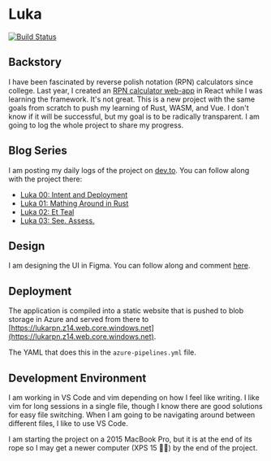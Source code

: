 # Luka

[![Build Status](https://dev.azure.com/teckert0973/res/_apis/build/status/t-eckert.luka?branchName=master)](https://dev.azure.com/teckert0973/res/_build/latest?definitionId=3&branchName=master)

## Backstory

I have been fascinated by reverse polish notation (RPN) calculators since college. Last year, I created an [RPN calculator web-app](http://rpn.herokuapp.com/) in React while I was learning the framework. It's not great. This is a new project with the same goals from scratch to push my learning of Rust, WASM, and Vue. I don't know if it will be successful, but my goal is to be radically transparent. I am going to log the whole project to share my progress.

## Blog Series

I am posting my daily logs of the project on [dev.to](https://dev.to/). You can follow along with the project there:  

- [Luka 00: Intent and Deployment](https://dev.to/teckert/luka-00-intent-and-deployment-29f0)
- [Luka 01: Mathing Around in Rust](https://dev.to/teckert/luka-01-mathing-around-in-rust-4pjb)
- [Luka 02: Et Teal](https://dev.to/teckert/luka-02-et-teal-4lm3)
- [Luka 03: See. Assess.](https://dev.to/teckert/luka-03-see-assess-4p7d)

## Design

I am designing the UI in Figma. You can follow along and comment [here](https://www.figma.com/file/rhgSHZhr0glvEwKqDv99rp/Luka?node-id=0%3A1).

## Deployment

The application is compiled into a static website that is pushed to blob storage in Azure and served from there to [https://lukarpn.z14.web.core.windows.net](https://lukarpn.z14.web.core.windows.net).

The YAML that does this in the `azure-pipelines.yml` file.

## Development Environment

I am working in VS Code and vim depending on how I feel like writing. I like vim for long sessions in a single file, though I know there are good solutions for easy file switching. When I am going to be navigating around between different files, I like to use VS Code.  

I am starting the project on a 2015 MacBook Pro, but it is at the end of its rope so I may get a newer computer (XPS 15 🙏🏼) by the end of the project.  
